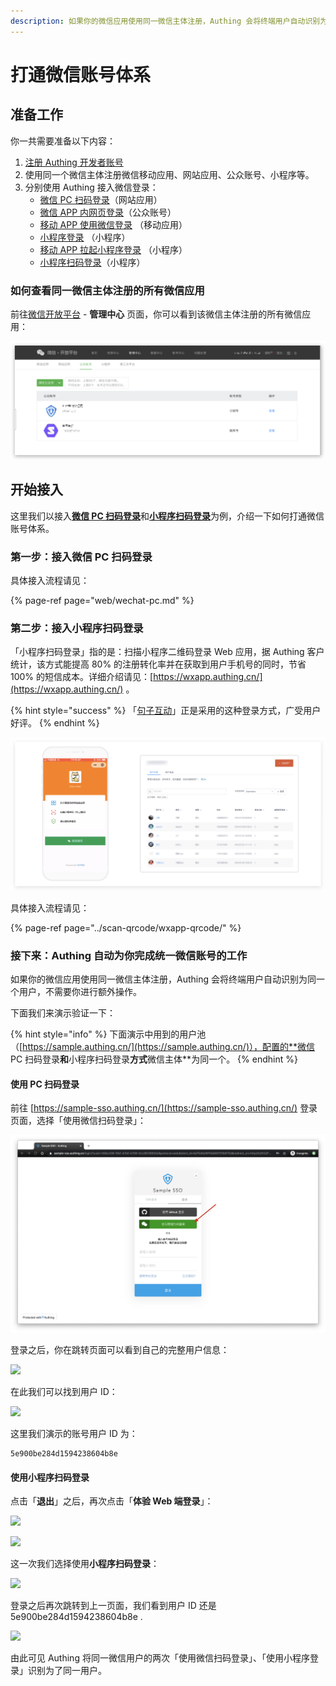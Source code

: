 ```yaml
---
description: 如果你的微信应用使用同一微信主体注册，Authing 会将终端用户自动识别为同一个用户，不需要你进行额外操作。
---
```


# 打通微信账号体系

## 准备工作 <a id="prepare"></a>

你一共需要准备以下内容：

1. [注册 Authing 开发者账号](../quickstart/create-authing-account.md)
2. 使用同一个微信主体注册微信移动应用、网站应用、公众账号、小程序等。
3. 分别使用 Authing 接入微信登录：
   * [微信 PC 扫码登录](web/wechat-pc.md)（网站应用）
   * [微信 APP 内网页登录](web/wechat-mp.md)（公众账号）
   * [移动 APP 使用微信登录](mobile/wechat.md) （移动应用）
   * [小程序登录](miniprogram/miniprogram/) （小程序）
   * [移动 APP 拉起小程序登录](miniprogram/app2wxapp.md) （小程序）
   * [小程序扫码登录](../scan-qrcode/wxapp-qrcode/)（小程序）

### 如何查看同一微信主体注册的所有微信应用 <a id="wechat"></a>

前往[微信开放平台](https://open.weixin.qq.com/) - **管理中心** 页面，你可以看到该微信主体注册的所有微信应用：

![](../.gitbook/assets/image%20%28116%29.png)

## 开始接入 <a id="start"></a>

这里我们以接入[**微信 PC 扫码登录**](web/wechat-pc.md)和[**小程序扫码登录**](../scan-qrcode/wxapp-qrcode/)为例，介绍一下如何打通微信账号体系。

### 第一步：接入微信 PC 扫码登录 <a id="wechat-pc"></a>

具体接入流程请见：

{% page-ref page="web/wechat-pc.md" %}

### 第二步：接入小程序扫码登录 <a id="wechat-miniprogram"></a>

「小程序扫码登录」指的是：扫描小程序二维码登录 Web 应用，据 Authing 客户统计，该方式能提高 80% 的注册转化率并在获取到用户手机号的同时，节省 100% 的短信成本。详细介绍请见：[https://wxapp.authing.cn/](https://wxapp.authing.cn/) 。

{% hint style="success" %}
「[句子互动](https://botorange.com/)」正是采用的这种登录方式，广受用户好评。
{% endhint %}

![](../.gitbook/assets/image%20%28612%29.png)

具体接入流程请见：

{% page-ref page="../scan-qrcode/wxapp-qrcode/" %}

### 接下来：Authing 自动为你完成统一微信账号的工作 <a id="authing"></a>

如果你的微信应用使用同一微信主体注册，Authing 会将终端用户自动识别为同一个用户，不需要你进行额外操作。

下面我们来演示验证一下：

{% hint style="info" %}
下面演示中用到的用户池（[https://sample.authing.cn/](https://sample.authing.cn/)），配置的**微信 PC 扫码登录**和**小程序扫码登录**方式**微信主体**为同一个。
{% endhint %}

#### 使用 PC 扫码登录 

前往 [https://sample-sso.authing.cn/](https://sample-sso.authing.cn/) 登录页面，选择「使用微信扫码登录」：

![](../.gitbook/assets/image%20%2857%29.png)

登录之后，你在跳转页面可以看到自己的完整用户信息：

![](https://cdn.authing.cn/blog/20200410140449.png)

在此我们可以找到用户 ID：

![](https://cdn.authing.cn/blog/20200410140530.png)

这里我们演示的账号用户 ID 为：

```text
5e900be284d1594238604b8e
```

#### 使用小程序扫码登录

点击「**退出**」之后，再次点击「**体验 Web 端登录**」：

![](https://cdn.authing.cn/blog/20200410140630.png)

![](https://cdn.authing.cn/blog/20200410140706.png)

这一次我们选择使用**小程序扫码登录**：

![](https://cdn.authing.cn/blog/20200410140810.png)

登录之后再次跳转到上一页面，我们看到用户 ID 还是 5e900be284d1594238604b8e .

![](https://cdn.authing.cn/blog/20200410140856.png)

由此可见 Authing 将同一微信用户的两次「使用微信扫码登录」、「使用小程序登录」识别为了同一用户。

